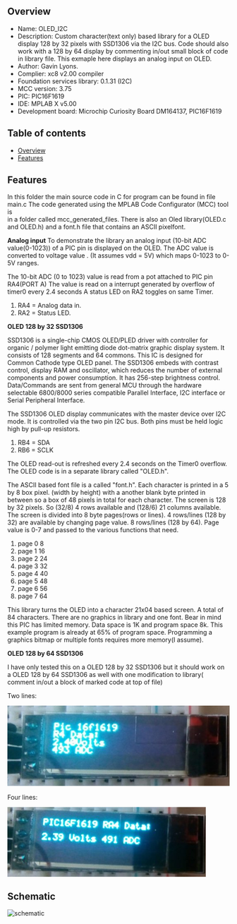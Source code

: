 

Overview
--------------------------------------------
* Name: OLED_I2C
* Description: Custom character(text only)  based  library for
a OLED display 128 by 32 pixels  with SSD1306 via the I2C bus. Code should also work 
with a 128 by 64 display by commenting in/out small block of code in library file.
This exmaple here displays an analog input on OLED.
* Author: Gavin Lyons.
* Complier: xc8 v2.00 compiler
* Foundation services library: 0.1.31 (I2C)
* MCC version: 3.75
* PIC: PIC16F1619 
* IDE:  MPLAB X v5.00
* Development board: Microchip Curiosity Board DM164137, PIC16F1619

Table of contents
---------------------------

  * [Overview](#overview)
  * [Features](#features)

Features
----------------------

In this folder the main source code in C for program can be found in file main.c
The code generated using the MPLAB Code Configurator (MCC) tool is  
in a folder called mcc_generated_files. There is also an Oled library(OLED.c and OLED.h)
and a font.h file that contains an ASCII pixelfont.

**Analog input** 
To demonstrate the library an analog input (10-bit ADC value(0-1023)) of a PIC pin is displayed
on the OLED. The ADC value is converted to voltage value .
(It assumes vdd  = 5V) which maps 0-1023 to 0-5V ranges.

The 10-bit ADC (0 to 1023) value is read from a pot attached to PIC pin RA4(PORT A)
The value is read on a interrupt generated by overflow of timer0 every 2.4 seconds
A status LED on RA2 toggles on same Timer.

1. RA4 = Analog data in.
2. RA2 = Status LED.

**OLED 128 by 32 SSD1306**

SSD1306 is a single-chip CMOS OLED/PLED driver with controller for organic / polymer light emitting diode  dot-matrix  graphic  display  system.  It  consists  of  128 segments and 64 commons.  This  IC  is  designed for Common Cathode type OLED panel. The  SSD1306  embeds  with  contrast  control,  display  RAM  and  oscillator,  which  reduces  the  number  of  external  components  and  power  consumption.  It  has  256-step  brightness  control.  Data/Commands  are  sent from general MCU through the hardware selectable 6800/8000 series compatible Parallel Interface, I2C interface or Serial Peripheral Interface.

The SSD1306 OLED display communicates with the master device over I2C mode.
 It is controlled via the two pin I2C bus. Both pins must be held logic high by pull-up resistors. 

1. RB4 = SDA
2. RB6 = SCLK 

The OLED read-out is refreshed every 2.4 seconds on the Timer0 overflow.
The OLED code is in a separate library called "OLED.h".

The ASCII based font file is a called "font.h". Each character is printed in a 5 by 8 box pixel.
(width by height) with a another blank byte printed in between so a box of 48 pixels in total for each character.
The screen is 128 by 32 pixels. So (32/8) 4 rows available and (128/6) 21 columns available.
The screen is divided into 8 byte pages(rows or lines). 
4 rows/lines (128 by 32) are available by changing page value.
8 rows/lines (128 by 64). Page value is 0-7 and passed to the various functions that need.

1. page 0   8 
2. page 1   16
3. page 2   24
4. page 3   32
5. page 4   40
6. page 5   48
7. page 6   56
8. page 7   64

This library turns the OLED into a character 21x04 based screen.
A total of 84 characters.
There are no graphics in library and one font. 
Bear in mind this PIC has limited memory. Data space is 1K and program space 8k.
This example program is already at 65% of program space. Programming a graphics bitmap or multiple fonts requires
more memory(I assume). 

**OLED 128 by 64 SSD1306**

I have only tested this on a OLED 128 by 32 SSD1306 but it should work on a OLED 128 by 64 SSD1306
as well with one modification to library( comment in/out a block of marked code at top of file)
 

Two lines:

![SSD1306 1](https://github.com/gavinlyonsrepo/pic_16F1619_projects/blob/master/images/oledpic1.jpg)

Four lines:

![SSD1306 2 ](https://github.com/gavinlyonsrepo/pic_16F1619_projects/blob/master/images/oledpic2.jpg)

Schematic
------------------------

![schematic](https://github.com/gavinlyonsrepo/pic_16F1619_projects/blob/master/images/OLED.png)

